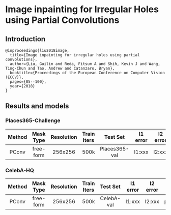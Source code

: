 # Image inpainting for Irregular Holes using Partial Convolutions

## Introduction

```
@inproceedings{liu2018image,
  title={Image inpainting for irregular holes using partial convolutions},
  author={Liu, Guilin and Reda, Fitsum A and Shih, Kevin J and Wang, Ting-Chun and Tao, Andrew and Catanzaro, Bryan},
  booktitle={Proceedings of the European Conference on Computer Vision (ECCV)},
  pages={85--100},
  year={2018}
}
```

## Results and models
### Places365-Challenge
| Method | Mask Type | Resolution | Train Iters |   Test Set    | l1 error | l2 error |   PSNR   |   SSIM   |   TV   |            Download            |
| :----: | :-------: | :--------: | :---------: | :-----------: | :------: | :------: | :------: | :------: | :----: | :----------------------------: |
| PConv  | free-form |  256x256   |    500k     | Places365-val |  l1:xxx  |  l2:xxx  | psnr:xxx | ssim:xxx | tv:xxx | [model](xxx) &#124; [log](xxx) |


### CelebA-HQ
| Method | Mask Type | Resolution | Train Iters |  Test Set  | l1 error | l2 error |   PSNR   |   SSIM   |   TV   |            Download            |
| :----: | :-------: | :--------: | :---------: | :--------: | :------: | :------: | :------: | :------: | :----: | :----------------------------: |
| PConv  | free-form |  256x256   |    500k     | CelebA-val |  l1:xxx  |  l2:xxx  | psnr:xxx | ssim:xxx | tv:xxx | [model](xxx) &#124; [log](xxx) |
